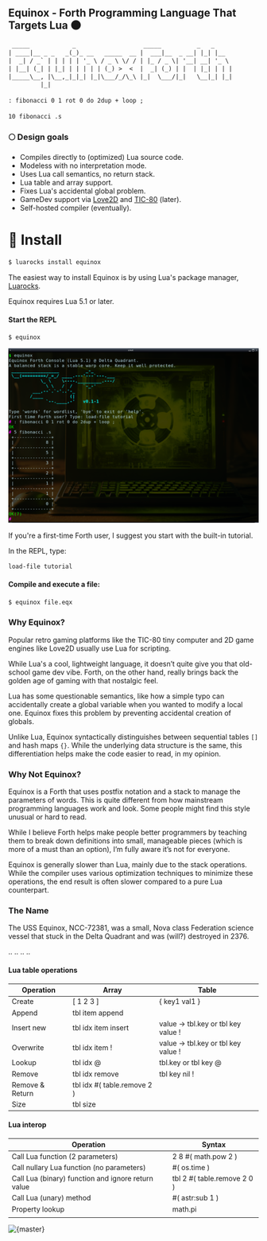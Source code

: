 ## Equinox - Forth Programming Language That Targets Lua 🌑

```forth
 _____            _                   _____          _   _     
| ____|__ _ _   _(_)_ __   _____  __ |  ___|__  _ __| |_| |__  
|  _| / _` | | | | | '_ \ / _ \ \/ / | |_ / _ \| '__| __| '_ \ 
| |__| (_| | |_| | | | | | (_) >  <  |  _| (_) | |  | |_| | | |
|_____\__, |\__,_|_|_| |_|\___/_/\_\ |_|  \___/|_|   \__|_| |_|
         |_|

: fibonacci 0 1 rot 0 do 2dup + loop ;

10 fibonacci .s
```

### 🌕 Design goals

* Compiles directly to (optimized) Lua source code.
* Modeless with no interpretation mode.
* Uses Lua call semantics, no return stack.
* Lua table and array support.
* Fixes Lua's accidental global problem.
* GameDev support via [Love2D](https://love2d.org/) and [TIC-80](https://tic80.com/) (later).
* Self-hosted compiler (eventually).

# 🚀 Install

```bash
$ luarocks install equinox
```

The easiest way to install Equinox is by using Lua's package manager, [Luarocks](https://luarocks.org/).

Equinox requires Lua 5.1 or later.

#### Start the REPL

```bash
$ equinox
```

<img src="imgs/screenshot.png" alt="logo" width="800"/>


If you're a first-time Forth user, I suggest you start with the built-in tutorial.

In the REPL, type:

```
load-file tutorial
```

#### Compile and execute a file:

```bash
$ equinox file.eqx
```

### Why Equinox?

Popular retro gaming platforms like the TIC-80 tiny computer and 2D game engines like Love2D usually use Lua for scripting. 

While Lua's a cool, lightweight language, it doesn’t quite give you that old-school game dev vibe. Forth, on the other hand, really brings back the golden age of gaming with that nostalgic feel.

Lua has some questionable semantics, like how a simple typo can accidentally create a global variable when you wanted to modify a local one. Equinox fixes this problem by preventing accidental creation of globals.

Unlike Lua, Equinox syntactically distinguishes between sequential tables `[]` and hash maps `{}`. While the underlying data structure is the same, this differentiation helps make the code easier to read, in my opinion.

### Why Not Equinox?

Equinox is a Forth that uses postfix notation and a stack to manage the parameters of words. This is quite different from how mainstream programming languages work and look. Some people might find this style unusual or hard to read. 

While I believe Forth helps make people better programmers by teaching them to break down definitions into small, manageable pieces (which is more of a must than an option), I’m fully aware it’s not for everyone.

Equinox is generally slower than Lua, mainly due to the stack operations. While the compiler uses various optimization techniques to minimize these operations, the end result is often slower compared to a pure Lua counterpart.

### The Name

The USS Equinox, NCC-72381, was a small, Nova class Federation science vessel that stuck in the Delta Quadrant and was (will?) destroyed in 2376.

..
..
..
..

#### Lua table operations

| Operation       | Array                       | Table                               |
|-----------------|-----------------------------|-------------------------------------|
| Create          | [ 1 2 3 ]                   | { key1 val1 }                       |
| Append          | tbl item append             |                                     |
| Insert new      | tbl idx item insert         | value -> tbl.key or tbl key value ! |
| Overwrite       | tbl idx item !              | value -> tbl.key or tbl key value ! |
| Lookup          | tbl idx @                   | tbl.key or tbl key @                |
| Remove          | tbl idx remove              | tbl key nil !                       |
| Remove & Return | tbl idx #( table.remove 2 ) |                                     |
| Size            | tbl size                    |                                     |

#### Lua interop

| Operation                                          | Syntax                      |
|----------------------------------------------------|-----------------------------|
| Call Lua function (2 parameters)                   | 2 8 #( math.pow 2 )         |
| Call nullary Lua function (no parameters)          | #( os.time )                |
| Call Lua (binary) function and ignore return value | tbl 2 #( table.remove 2 0 ) |
| Call Lua (unary) method                            | #( astr:sub 1 )             |
| Property lookup                                    | math.pi                     |
|                                                    |                             |

![{master}](https://github.com/zeroflag/equinox/actions/workflows/makefile.yml/badge.svg) 
